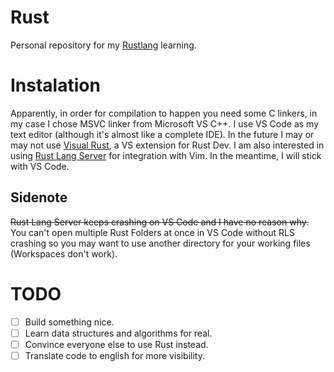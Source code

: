 # Rust
Personal repository for my [Rustlang](https://www.rust-lang.org/) learning.

# Instalation
Apparently, in order for compilation to happen you need some C linkers, in my case I chose MSVC linker from Microsoft VS C++.
I use VS Code as my text editor (although it's almost like a complete IDE). In the future I may or may not use [Visual Rust](https://marketplace.visualstudio.com/items?itemName=vosen.VisualRust), a VS extension for Rust Dev. I am also interested in using [Rust Lang Server](https://github.com/rust-lang/rls) for integration with Vim. In the meantime, I will stick with VS Code.
  ## Sidenote
  ~~Rust Lang Server keeps crashing on VS Code and I have no reason why.~~
  You can't open multiple Rust Folders at once in VS Code without RLS crashing so you may want to use another directory for your
  working files (Workspaces don't work).
  

# TODO
- [ ] Build something nice.
- [ ] Learn data structures and algorithms for real.
- [ ] Convince everyone else to use Rust instead.
- [ ] Translate code to english for more visibility.

